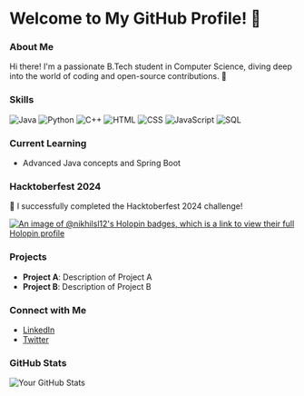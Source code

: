 # Welcome to My GitHub Profile! 👋

### About Me
Hi there! I'm a passionate B.Tech student in Computer Science, diving deep into the world of coding and open-source contributions. 🚀

### Skills
![Java](https://img.shields.io/badge/Java-ED8B00?style=for-the-badge&logo=java&logoColor=white)
![Python](https://img.shields.io/badge/Python-3776AB?style=for-the-badge&logo=python&logoColor=white)
![C++](https://img.shields.io/badge/C++-00599C?style=for-the-badge&logo=cplusplus&logoColor=white)
![HTML](https://img.shields.io/badge/HTML-E34F26?style=for-the-badge&logo=html5&logoColor=white)
![CSS](https://img.shields.io/badge/CSS-1572B6?style=for-the-badge&logo=css3&logoColor=white)
![JavaScript](https://img.shields.io/badge/JavaScript-F7DF1E?style=for-the-badge&logo=javascript&logoColor=black)
![SQL](https://img.shields.io/badge/SQL-4479A1?style=for-the-badge&logo=sql&logoColor=white)

### Current Learning
- Advanced Java concepts and Spring Boot

### Hacktoberfest 2024
🎉 I successfully completed the Hacktoberfest 2024 challenge! 
<!--Check out my contributions:
- [Repository 1](#)
- [Repository 2](#)
- [Repository 3](#)
-->
[![An image of @nikhilsl12's Holopin badges, which is a link to view their full Holopin profile](https://holopin.me/nikhilsl12)](https://holopin.io/@nikhilsl12)

### Projects
- **Project A**: Description of Project A
- **Project B**: Description of Project B

### Connect with Me
- [LinkedIn](www.linkedin.com/in/nikhil-singhal-1b0921251)
- [Twitter](https://x.com/_Nikhilsinghal)

### GitHub Stats
![Your GitHub Stats](https://github-readme-stats.vercel.app/api?username=nikhilsl12&show_icons=true&theme=radical)


<!--
**Nikhilsl12/nikhilsl12** is a ✨ _special_ ✨ repository because its `README.md` (this file) appears on your GitHub profile.

Here are some ideas to get you started:

- 🔭 I’m currently working on ...
- 🌱 I’m currently learning ...
- 👯 I’m looking to collaborate on ...
- 🤔 I’m looking for help with ...
- 💬 Ask me about ...
- 📫 How to reach me: ...
- 😄 Pronouns: ...
- ⚡ Fun fact: ...
-->
